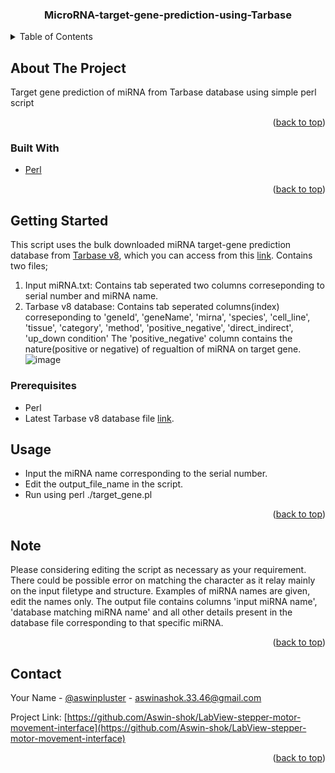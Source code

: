 
<div id="top"></div>

<h3 align="center">MicroRNA-target-gene-prediction-using-Tarbase</h3>



<!-- TABLE OF CONTENTS -->
<details>
  <summary>Table of Contents</summary>
  <ol>
    <li>
      <a href="#about-the-project">About The Project</a>
      <ul>
        <li><a href="#built-with">Built With</a></li>
      </ul>
    </li>
    <li>
      <a href="#getting-started">Getting Started</a>
      <ul>
        <li><a href="#prerequisites">Prerequisites</a></li>
        <li><a href="#usage">Usage</a></li>
      </ul>
    </li>
    <li><a href="#note">Note</a></li>
    <li><a href="#contact">Contact</a></li>
  </ol>
</details>

## About The Project
Target gene prediction of miRNA from Tarbase database using simple perl script

<p align="right">(<a href="#top">back to top</a>)</p>

### Built With

* [Perl](https://www.perl.org/)

<p align="right">(<a href="#top">back to top</a>)</p>

## Getting Started
This script uses the bulk downloaded miRNA target-gene prediction database from [Tarbase v8](https://carolina.imis.athena-innovation.gr/diana_tools/web/index.php?r=tarbasev8%2Findex), which you can access from this [link](https://carolina.imis.athena-innovation.gr/diana_tools/web/index.php?r=tarbasev8%2Fdownloaddataform). Contains two files;
1. Input miRNA.txt: Contains tab seperated two columns correseponding to serial number and miRNA name.
2. Tarbase v8 database: Contains tab seperated columns(index) correseponding to 'geneId',	'geneName',	'mirna',	'species',	'cell_line',	'tissue',	'category',	'method',	'positive_negative',	'direct_indirect',	'up_down	condition'
The 'positive_negative' column contains the nature(positive or negative) of regualtion of miRNA on target gene.
![image](https://user-images.githubusercontent.com/93433470/143540299-0785e930-b8a5-4a95-8e56-a1417f999842.png)


### Prerequisites

* Perl
* Latest Tarbase v8 database file [link](https://carolina.imis.athena-innovation.gr/diana_tools/web/index.php?r=tarbasev8%2Fdownloaddataform).
## Usage
* Input the miRNA name corresponding to the serial number.
* Edit the output_file_name in the script.
* Run using perl ./target_gene.pl

<p align="right">(<a href="#top">back to top</a>)</p>

## Note
Please considering editing the script as necessary as your requirement. There could be possible error on matching the character as it relay mainly on the input filetype and structure.
Examples of miRNA names are given, edit the names only.
The output file contains columns 'input miRNA name', 'database matching miRNA name' and all other details present in the database file corresponding to that specific miRNA. 
<p align="right">(<a href="#top">back to top</a>)</p>

## Contact

Your Name - [@aswinpluster](https://twitter.com/aswinpluster) - aswinashok.33.46@gmail.com

Project Link: [https://github.com/Aswin-shok/LabView-stepper-motor-movement-interface](https://github.com/Aswin-shok/LabView-stepper-motor-movement-interface)

<p align="right">(<a href="#top">back to top</a>)</p>
